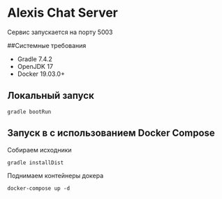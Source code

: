 # Alexis Chat Server

Сервис запускается на порту 5003

##Системные требования
- Gradle 7.4.2
- OpenJDK 17
- Docker 19.03.0+

## Локальный запуск
```shell script
gradle bootRun
```

## Запуск в с использованием Docker Compose

Собираем исходники
```shell script
gradle installDist
```

Поднимаем контейнеры докера
```shell script
docker-compose up -d
```
